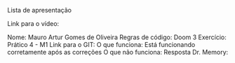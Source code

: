 Lista de apresentação

Link para o vídeo: 

Nome: Mauro Artur Gomes de Oliveira 
Regras de código: Doom 3 
Exercício: Prático 4 - M1
Link para o GIT: 
O que funciona: Está funcionando corretamente após as correções
O que não funciona: 
Resposta Dr. Memory: 
